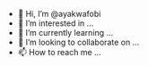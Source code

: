 - 👋 Hi, I’m @ayakwafobi
- 👀 I’m interested in ...
- 🌱 I’m currently learning ...
- 💞️ I’m looking to collaborate on ...
- 📫 How to reach me ...

<!---
ayakwafobi/ayakwafobi is a ✨ special ✨ repository because its `README.md` (this file) appears on your GitHub profile.
You can click the Preview link to take a look at your changes.
--->
